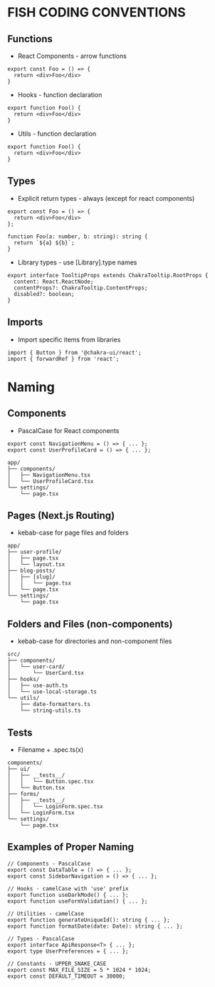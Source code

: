 # FISH CODING CONVENTIONS

## Functions

* React Components - arrow functions

```tsx
export const Foo = () => {
  return <div>Foo</div>
}
```

* Hooks - function declaration

```tsx
export function Foo() {
  return <div>Foo</div>
}
```

* Utils - function declaration

```tsx
export function Foo() {
  return <div>Foo</div>
}
```

## Types

* Explicit return types - always (except for react components)

```tsx
export const Foo = () => {
  return <div>Foo</div>
};

function Foo(a: number, b: string): string {
  return `${a} ${b}`;
}
```

* Library types - use [Library].type names

```tsx
export interface TooltipProps extends ChakraTooltip.RootProps {
  content: React.ReactNode;
  contentProps?: ChakraTooltip.ContentProps;
  disabled?: boolean;
}
```

## Imports

* Import specific items from libraries

```tsx
import { Button } from '@chakra-ui/react';
import { forwardRef } from 'react';
```
# Naming
## Components

* PascalCase for React components

```tsx
export const NavigationMenu = () => { ... };
export const UserProfileCard = () => { ... };
```
```text
app/
├── components/
│   ├── NavigationMenu.tsx
│   └── UserProfileCard.tsx
└── settings/
    └── page.tsx
```


## Pages (Next.js Routing)

* kebab-case for page files and folders

```text
app/
├── user-profile/
│   ├── page.tsx
│   └── layout.tsx
├── blog-posts/
│   ├── [slug]/
│   │   └── page.tsx
│   └── page.tsx
└── settings/
    └── page.tsx
```

## Folders and Files (non-components)

* kebab-case for directories and non-component files

```text
src/
├── components/
│   └── user-card/
│       └── UserCard.tsx
├── hooks/
│   ├── use-auth.ts
│   └── use-local-storage.ts
└── utils/
    ├── date-formatters.ts
    └── string-utils.ts

```

## Tests

* Filename + .spec.ts(x)

```text
components/
├── ui/
│   ├── __tests__/
│   │   └── Button.spec.tsx
│   └── Button.tsx
├── forms/
│   ├── __tests__/
│   │   └── LoginForm.spec.tsx
│   └── LoginForm.tsx
└── settings/
    └── page.tsx
```

## Examples of Proper Naming

```tsx
// Components - PascalCase
export const DataTable = () => { ... };
export const SidebarNavigation = () => { ... };

// Hooks - camelCase with 'use' prefix
export function useDarkMode() { ... };
export function useFormValidation() { ... };

// Utilities - camelCase
export function generateUniqueId(): string { ... };
export function formatDate(date: Date): string { ... };

// Types - PascalCase
export interface ApiResponse<T> { ... };
export type UserPreferences = { ... };

// Constants - UPPER_SNAKE_CASE
export const MAX_FILE_SIZE = 5 * 1024 * 1024;
export const DEFAULT_TIMEOUT = 30000;
```
